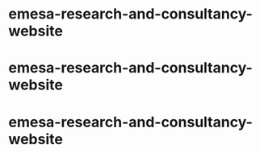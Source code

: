 # emesa-research-and-consultancy-website
# emesa-research-and-consultancy-website
# emesa-research-and-consultancy-website
